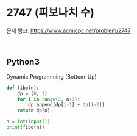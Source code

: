 # 2747 (피보나치 수)

문제 링크: <https://www.acmicpc.net/problem/2747>

<br>

## Python3

Dynamic Programming (Bottom-Up)

```python
def fibo(n):
    dp = [0, 1]
    for i in range(2, n+1):
        dp.append(dp[i-1] + dp[i-2])
    return dp[n]

n = int(input())
print(fibo(n))
```
